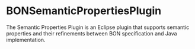 # BONSemanticPropertiesPlugin
The Semantic Properties Plugin is an Eclipse plugin that supports semantic properties and their 
refinements between BON specification and Java implementation.
